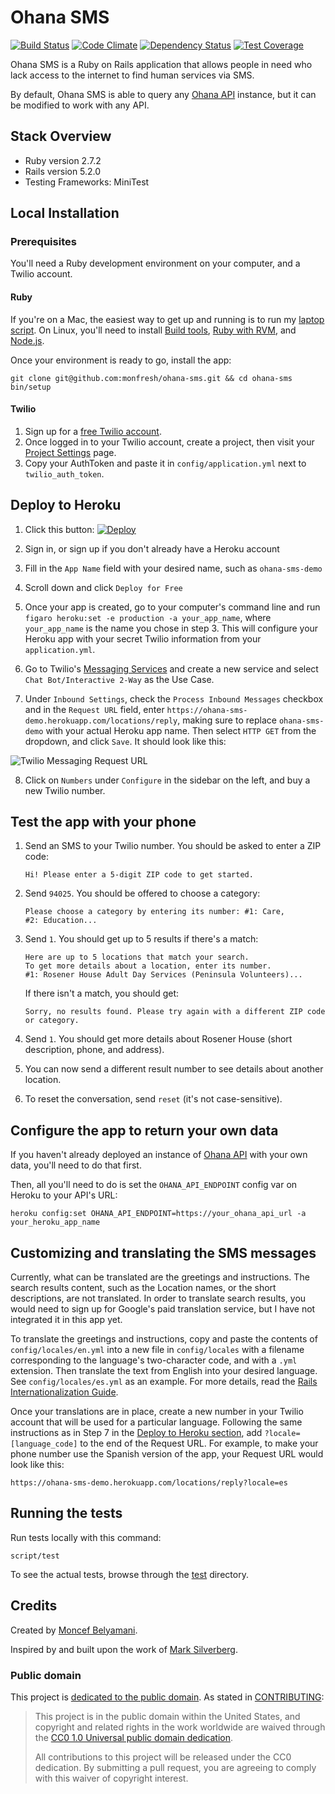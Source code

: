 # Ohana SMS

[![Build Status](https://travis-ci.org/monfresh/ohana-sms.png?branch=master)](https://travis-ci.org/monfresh/ohana-sms) [![Code Climate](https://codeclimate.com/github/monfresh/ohana-sms/badges/gpa.svg)](https://codeclimate.com/github/monfresh/ohana-sms) [![Dependency Status](https://gemnasium.com/monfresh/ohana-sms.svg)](https://gemnasium.com/monfresh/ohana-sms) [![Test Coverage](https://codeclimate.com/github/monfresh/ohana-sms/badges/coverage.svg)](https://codeclimate.com/github/monfresh/ohana-sms)

Ohana SMS is a Ruby on Rails application that allows people in need who lack
access to the internet to find human services via SMS.

By default, Ohana SMS is able to query any [Ohana API][ohana-api] instance,
but it can be modified to work with any API.

[ohana-api]: https://github.com/codeforamerica/ohana-api

## Stack Overview

* Ruby version 2.7.2
* Rails version 5.2.0
* Testing Frameworks: MiniTest

## Local Installation

### Prerequisites
You'll need a Ruby development environment on your computer, and a Twilio account.

#### Ruby
If you're on a Mac, the easiest way to get up and running is to run my
[laptop script](https://github.com/monfresh/laptop). On Linux, you'll need to
install [Build tools][build-tools], [Ruby with RVM][ruby], and [Node.js][node].

Once your environment is ready to go, install the app:

```
git clone git@github.com:monfresh/ohana-sms.git && cd ohana-sms
bin/setup
```

[build-tools]: https://github.com/codeforamerica/howto/blob/master/Build-Tools.md
[ruby]: https://github.com/codeforamerica/howto/blob/master/Ruby.md
[node]: https://github.com/codeforamerica/howto/blob/master/Node.js.md

#### Twilio
1. Sign up for a [free Twilio account](https://twilio.com/try-twilio).
2. Once logged in to your Twilio account, create a project, then visit your
[Project Settings][settings] page.
3. Copy your AuthToken and paste it in `config/application.yml`
next to `twilio_auth_token`.

[settings]: https://www.twilio.com/console/project/settings

## Deploy to Heroku

1. Click this button: [![Deploy](https://www.herokucdn.com/deploy/button.png)](https://heroku.com/deploy)

2. Sign in, or sign up if you don't already have a Heroku account

3. Fill in the `App Name` field with your desired name, such as `ohana-sms-demo`

4. Scroll down and click `Deploy for Free`

5. Once your app is created, go to your computer's command line
and run `figaro heroku:set -e production -a your_app_name`,
where `your_app_name` is the name you chose in step 3.
This will configure your Heroku app with your secret Twilio information
from your `application.yml`.

6. Go to Twilio's [Messaging Services](https://www.twilio.com/console/sms/services)
and create a new service and select `Chat Bot/Interactive 2-Way` as the Use Case.

7. Under `Inbound Settings`, check the `Process Inbound Messages` checkbox and
in the `Request URL` field, enter
`https://ohana-sms-demo.herokuapp.com/locations/reply`, making sure to
replace `ohana-sms-demo` with your actual Heroku app name. Then select
`HTTP GET` from the dropdown, and click `Save`. It should look like this:

![Twilio Messaging Request URL](https://cl.ly/2E0Y0H2b3Q0M/download/Screen%20Shot%202018-06-30%20at%2011.12.03%20PM.png)

8. Click on `Numbers` under `Configure` in the sidebar on the left, and buy a new Twilio number.

## Test the app with your phone

1. Send an SMS to your Twilio number. You should be asked to enter a ZIP code:
   ```
   Hi! Please enter a 5-digit ZIP code to get started.
   ```

2. Send `94025`. You should be offered to choose a category:
   ```
   Please choose a category by entering its number: #1: Care,
   #2: Education...
   ```

3. Send `1`. You should get up to 5 results if there's a match:
   ```
   Here are up to 5 locations that match your search.
   To get more details about a location, enter its number.
   #1: Rosener House Adult Day Services (Peninsula Volunteers)...
   ```
   If there isn't a match, you should get:
   ```
   Sorry, no results found. Please try again with a different ZIP code or category.
   ```

4. Send `1`. You should get more details about Rosener House
(short description, phone, and address).

5. You can now send a different result number to see details about another location.

6. To reset the conversation, send `reset` (it's not case-sensitive).

## Configure the app to return your own data
If you haven't already deployed an instance of [Ohana API][ohana-api] with
your own data, you'll need to do that first.

Then, all you'll need to do is set the `OHANA_API_ENDPOINT` config var on
Heroku to your API's URL:

```
heroku config:set OHANA_API_ENDPOINT=https://your_ohana_api_url -a your_heroku_app_name
```

[ohana-api]: https://github.com/codeforamerica/ohana-api

## Customizing and translating the SMS messages

Currently, what can be translated are the greetings and instructions.
The search results content, such as the Location names, or the short
descriptions, are not translated. In order to translate search results,
you would need to sign up for Google's paid translation service, but I
have not integrated it in this app yet.

To translate the greetings and instructions, copy and paste the contents of
`config/locales/en.yml` into a new file in `config/locales` with a filename
corresponding to the language's two-character code, and with a `.yml`
extension. Then translate the text from English into your desired language.
See `config/locales/es.yml` as an example. For more details, read the
[Rails Internationalization Guide](http://guides.rubyonrails.org/i18n.html).

Once your translations are in place, create a new number in your Twilio account
that will be used for a particular language. Following the same instructions
as in Step 7 in the [Deploy to Heroku section](#deploy-to-heroku), add `?locale=[language_code]` to
the end of the Request URL. For example, to make your phone number use the
Spanish version of the app, your Request URL would look like this:
```
https://ohana-sms-demo.herokuapp.com/locations/reply?locale=es
```

## Running the tests

Run tests locally with this command:

    script/test

To see the actual tests, browse through the [test] directory.

[test]: https://github.com/monfresh/ohana-sms/tree/master/test

Credits
-------

Created by [Moncef Belyamani](https://twitter.com/monfresh).

Inspired by and built upon the work of
[Mark Silverberg](https://github.com/marks/ohana-sms).

### Public domain

This project is [dedicated to the public domain](LICENSE.md).
As stated in [CONTRIBUTING](CONTRIBUTING.md):

> This project is in the public domain within the United States, and copyright
> and related rights in the work worldwide are waived through the
> [CC0 1.0 Universal public domain dedication][CC0].
>
> All contributions to this project will be released under the CC0 dedication.
> By submitting a pull request, you are agreeing to comply with this waiver of
> copyright interest.

[CC0]: https://creativecommons.org/publicdomain/zero/1.0/
